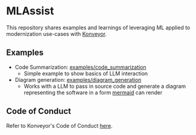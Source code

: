 # MLAssist
This repository shares examples and learnings of leveraging ML applied to modernization use-cases with [Konveyor](https://www.konveyor.io).

## Examples
* Code Summarization: [examples/code_summarization](examples/code_summarization)
  * Simple example to show basics of LLM interaction
* Diagram generation: [examples/diagram_generation](examples/diagram_generation)
  * Works with a LLM to pass in source code and generate a diagram representing the software in a form [mermaid](https://mermaid.js.org/) can render

## Code of Conduct
Refer to Konveyor's Code of Conduct [here](https://github.com/konveyor/community/blob/main/CODE_OF_CONDUCT.md).
